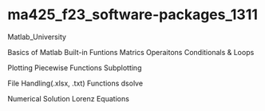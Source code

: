 # ma425_f23_software-packages_1311
Matlab_University 

Basics of Matlab 
Built-in Funtions
Matrics Operaitons
Conditionals & Loops 

Plotting
Piecewise Functions
Subplotting

File Handling(.xlsx, .txt)
Functions 
dsolve

Numerical Solution
Lorenz Equations
